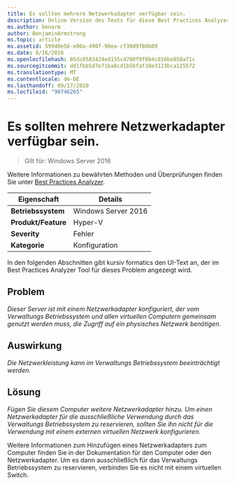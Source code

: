 ```yaml
---
title: Es sollten mehrere Netzwerkadapter verfügbar sein.
description: Online Version des Texts für diese Best Practices Analyzer Regel.
ms.author: benarm
author: BenjaminArmstrong
ms.topic: article
ms.assetid: 59940e56-e06a-490f-90ea-cf30d9f80b09
ms.date: 8/16/2016
ms.openlocfilehash: 05dc0583424ed155c4780f9f0b4c016be850a71c
ms.sourcegitcommit: dd1fbb5d7e71ba8cd1b5bfaf38e3123bca115572
ms.translationtype: MT
ms.contentlocale: de-DE
ms.lasthandoff: 09/17/2020
ms.locfileid: "90746265"
---
```

# <a name="more-than-one-network-adapter-should-be-available"></a>Es sollten mehrere Netzwerkadapter verfügbar sein.

>Gilt für: Windows Server 2016

Weitere Informationen zu bewährten Methoden und Überprüfungen finden Sie unter [Best Practices Analyzer](https://go.microsoft.com/fwlink/?LinkId=122786).

|Eigenschaft|Details|
|-|-|
|**Betriebssystem**|Windows Server 2016|
|**Produkt/Feature**|Hyper-V|
|**Severity**|Fehler|
|**Kategorie**|Konfiguration|

In den folgenden Abschnitten gibt kursiv formatics den UI-Text an, der im Best Practices Analyzer Tool für dieses Problem angezeigt wird.

## <a name="issue"></a>Problem

*Dieser Server ist mit einem Netzwerkadapter konfiguriert, der vom Verwaltungs Betriebssystem und allen virtuellen Computern gemeinsam genutzt werden muss, die Zugriff auf ein physisches Netzwerk benötigen.*

## <a name="impact"></a>Auswirkung

*Die Netzwerkleistung kann im Verwaltungs Betriebssystem beeinträchtigt werden.*

## <a name="resolution"></a>Lösung

*Fügen Sie diesem Computer weitere Netzwerkadapter hinzu. Um einen Netzwerkadapter für die ausschließliche Verwendung durch das Verwaltungs Betriebssystem zu reservieren, sollten Sie ihn nicht für die Verwendung mit einem externen virtuellen Netzwerk konfigurieren.*

Weitere Informationen zum Hinzufügen eines Netzwerkadapters zum Computer finden Sie in der Dokumentation für den Computer oder den Netzwerkadapter. Um es dann ausschließlich für das Verwaltungs Betriebssystem zu reservieren, verbinden Sie es nicht mit einem virtuellen Switch.




